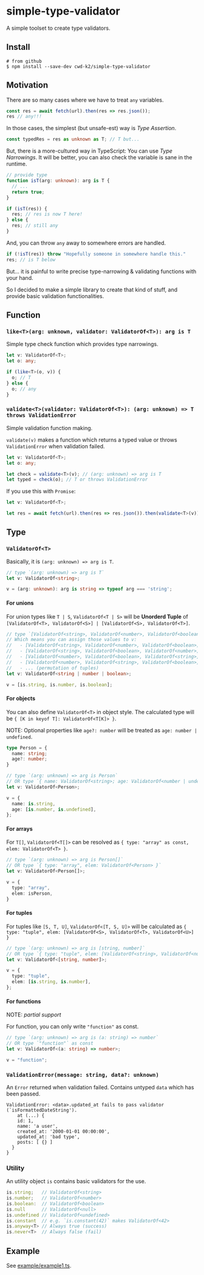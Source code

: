 # simple-type-validator

A simple toolset to create type validators.

## Install

```shell
# from github
$ npm install --save-dev cwd-k2/simple-type-validator
```

## Motivation

There are so many cases where we have to treat `any` variables.

```ts
const res = await fetch(url).then(res => res.json());
res // any!!!
```

In those cases, the simplest (but unsafe-est) way is *Type Assertion*.

```ts
const typedRes = res as unknown as T; // T but...
```

But, there is a more-cultured way in TypeScript: You can use *Type Narrowings*. It will be better, you can also check the variable is sane in the runtime.

```ts
// provide type 
function isT(arg: unknown): arg is T {
  // ...
  return true;
}

if (isT(res)) {
  res; // res is now T here!
} else {
  res; // still any
}
```

And, you can throw `any` away to somewhere errors are handled.

```ts
if (!isT(res)) throw "Hopefully someone in somewhere handle this."
res; // is T below
```

But... it is painful to write precise type-narrowing & validating functions with your hand.

So I decided to make a simple library to create that kind of stuff, and provide basic validation functionalities.

## Function

### `like<T>(arg: unknown, validator: ValidatorOf<T>): arg is T`

Simple type check function which provides type narrowings.

```ts
let v: ValidatorOf<T>;
let o: any;

if (like<T>(o, v)) {
  o; // T
} else {
  o; // any
}
```

### `validate<T>(validator: ValidatorOf<T>): (arg: unknown) => T throws ValidationError`

Simple validation function making.

`validate(v)` makes a function which returns a typed value or throws `ValidationError` when validation failed.

```ts
let v: ValidatorOf<T>;
let o: any;

let check = validate<T>(v); // (arg: unknown) => arg is T
let typed = check(o); // T or throws ValidationError
```

If you use this with `Promise`:

```ts
let v: ValidatorOf<T>;

let res = await fetch(url).then(res => res.json()).then(validate<T>(v)); // res is T!
```

## Type

### `ValidatorOf<T>`

Basically, it is `(arg: unknown) => arg is T`.

```ts
// type `(arg: unknown) => arg is T`
let v: ValidatorOf<string>;

v = (arg: unknown): arg is string => typeof arg === 'string';
```

#### For unions

For union types like `T | S`, `ValidatorOf<T | S>` will be **Unorderd Tuple** of `[ValidatorOf<T>, ValidatorOf<S>] | [ValidatorOf<S>, ValidatorOf<T>]`.

```ts
// type `[ValidatorOf<string>, ValidatorOf<number>, ValidatorOf<boolean>] | ...`
// Which means you can assign those values to v:
//   - [ValidatorOf<string>, ValidatorOf<number>, ValidatorOf<boolean>]
//   - [ValidatorOf<string>, ValidatorOf<boolean>, ValidatorOf<number>]
//   - [ValidatorOf<number>, ValidatorOf<boolean>, ValidatorOf<string>]
//   - [ValidatorOf<number>, ValidatorOf<string>, ValidatorOf<boolean>]
//   - ... (permutation of tuples)
let v: ValidatorOf<string | number | boolean>;

v = [is.string, is.number, is.boolean];
```

#### For objects

You can also define `ValidatorOf<T>` in object style. The calculated type will be `{ [K in keyof T]: ValidatorOf<T[K]> }`.

NOTE: Optional properties like `age?: number` will be treated as `age: number | undefined`.

```ts
type Person = {
  name: string;
  age?: number;
}

// type `(arg: unknown) => arg is Person`
// OR type `{ name: ValidatorOf<string>; age: ValidatorOf<number | undefined> }`
let v: ValidatorOf<Person>;

v = {
  name: is.string,
  age: [is.number, is.undefined],
};
```

#### For arrays

For `T[]`, `ValidatorOf<T[]>` can be resolved as `{ type: "array" as const, elem: ValidatorOf<T> }`.

```ts
// type `(arg: unknown) => arg is Person[]`
// OR type `{ type: "array", elem: ValidatorOf<Person> }`
let v: ValidatorOf<Person[]>;

v = {
  type: "array",
  elem: isPerson,
}
```

#### For tuples

For tuples like `[S, T, U]`, `ValidatorOf<[T, S, U]>` will be calculated as `{ type: "tuple", elem: [ValidatorOf<S>, ValidatorOf<T>, ValidatorOf<U>] }`

```ts
// type `(arg: unknown) => arg is [string, number]`
// OR type `{ type: "tuple", elem: [ValidatorOf<string>, ValidatorOf<number>] }`
let v: ValidatorOf<[string, number]>;

v = {
  type: "tuple",
  elem: [is.string, is.number],
};
```

#### For functions

NOTE: *partial support*

For function, you can only write `"function"` as const.

```ts
// type `(arg: unknown) => arg is (a: string) => number`
// OR type `"function"` as const
let v: ValidatorOf<(a: string) => number>;

v = "function";
```

### `ValidationError(message: string, data?: unknown)`

An `Error` returned when validation failed. Contains untyped `data` which has been passed.

```
ValidationError: <data>.updated_at fails to pass validator (`isFormattedDateString').
    at (...) {
    id: 1,
    name: 'a user',
    created_at: '2000-01-01 00:00:00',
    updated_at: 'bad type',
    posts: [ {} ]
  }
}
```

### Utility

An utility object `is` contains basic validators for the use.

```ts
is.string;   // ValidatorOf<string>
is.number;   // ValidatorOf<number>
is.boolean:  // ValidatorOf<boolean>
is.null      // ValidatorOf<null>
is.undefined // ValidatorOf<undefined>
is.constant  // e.g. `is.constant(42)` makes ValidatorOf<42>
is.anyway<T> // Always true (success)
is.never<T>  // Always false (fail)
```

## Example

See [example/example1.ts](example/example1.ts).

